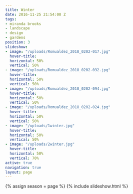 ```yaml
---
title: Winter
date: 2016-11-25 21:54:00 Z
tags:
- miranda brooks
- landscape
- design
- gardens
position: 3
slideshow:
- image: "/uploads/Romualdez_2018_0202-017.jpg"
  hover-title: 
  horizontal: 50%
  vertical: 50%
- image: "/uploads/Romualdez_2018_0202-032.jpg"
  hover-title: 
  horizontal: 50%
  vertical: 50%
- image: "/uploads/Romualdez_2018_0202-094.jpg"
  hover-title: 
  horizontal: 50%
  vertical: 50%
- image: "/uploads/Romualdez_2018_0202-024.jpg"
  hover-title: 
  horizontal: 50%
  vertical: 50%
- image: "/uploads/1winter.jpg"
  hover-title: 
  horizontal: 50%
  vertical: 50%
- image: "/uploads/2winter.jpg"
  hover-title: 
  horizontal: 50%
  vertical: 70%
active: true
navigation: true
layout: page
---
```


{% assign season = page %}
{% include slideshow.html %}
